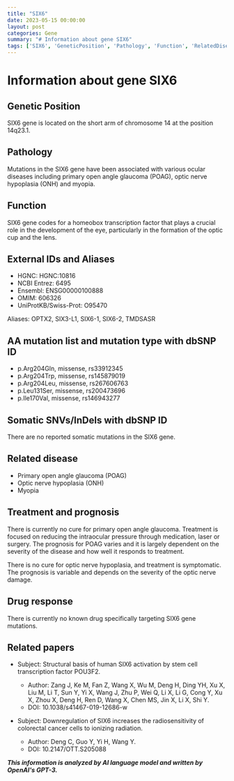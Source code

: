 ```yaml
---
title: "SIX6"
date: 2023-05-15 00:00:00
layout: post
categories: Gene
summary: "# Information about gene SIX6"
tags: ['SIX6', 'GeneticPosition', 'Pathology', 'Function', 'RelatedDisease', 'Treatment', 'Prognosis', 'DrugResponse']
---
```


# Information about gene SIX6

## Genetic Position

SIX6 gene is located on the short arm of chromosome 14 at the position 14q23.1.

## Pathology

Mutations in the SIX6 gene have been associated with various ocular diseases including primary open angle glaucoma (POAG), optic nerve hypoplasia (ONH) and myopia. 

## Function

SIX6 gene codes for a homeobox transcription factor that plays a crucial role in the development of the eye, particularly in the formation of the optic cup and the lens. 

## External IDs and Aliases

- HGNC: HGNC:10816
- NCBI Entrez: 6495
- Ensembl: ENSG00000100888
- OMIM: 606326
- UniProtKB/Swiss-Prot: O95470

Aliases: OPTX2, SIX3-L1, SIX6-1, SIX6-2, TMDSASR

## AA mutation list and mutation type with dbSNP ID

- p.Arg204Gln, missense, rs33912345
- p.Arg204Trp, missense, rs145879019
- p.Arg204Leu, missense, rs267606763
- p.Leu131Ser, missense, rs200473696
- p.Ile170Val, missense, rs146943277

## Somatic SNVs/InDels with dbSNP ID

There are no reported somatic mutations in the SIX6 gene.

## Related disease

- Primary open angle glaucoma (POAG)
- Optic nerve hypoplasia (ONH)
- Myopia

## Treatment and prognosis

There is currently no cure for primary open angle glaucoma. Treatment is focused on reducing the intraocular pressure through medication, laser or surgery. The prognosis for POAG varies and it is largely dependent on the severity of the disease and how well it responds to treatment.

There is no cure for optic nerve hypoplasia, and treatment is symptomatic. The prognosis is variable and depends on the severity of the optic nerve damage.

## Drug response

There is currently no known drug specifically targeting SIX6 gene mutations.

## Related papers

- Subject: Structural basis of human SIX6 activation by stem cell transcription factor POU3F2.
  - Author: Zang J, Ke M, Fan Z, Wang X, Wu M, Deng H, Ding YH, Xu X, Liu M, Li T, Sun Y, Yi X, Wang J, Zhu P, Wei Q, Li X, Li G, Cong Y, Xu X, Zhou X, Deng H, Ren D, Wang X, Chen MS, Jin X, Li X, Shi Y.
  - DOI: 10.1038/s41467-019-12686-w
  
- Subject: Downregulation of SIX6 increases the radiosensitivity of colorectal cancer cells to ionizing radiation.
  - Author: Deng C, Guo Y, Yi H, Wang Y.
  - DOI: 10.2147/OTT.S205088

**_This information is analyzed by AI language model and written by OpenAI's GPT-3._**